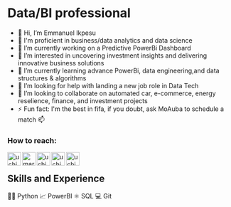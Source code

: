 # Data/BI professional

- 👋 Hi, I’m Emmanuel Ikpesu
- 👋 I'm proficient in business/data analytics and data science
- 🔭 I’m currently working on a Predictive PowerBi Dashboard
- 👀 I’m interested in  uncovering investment insights and delivering innovative business solutions
- 🌱 I’m currently learning advance PowerBi, data engineering,and data structures & algorithms
- 🤔 I’m looking for help with landing a new job role in Data Tech
- 💞️ I’m looking to collaborate on automated car, e-commerce, energy reselience, finance, and investment projects
- ⚡ Fun fact: I'm the best in fifa, if you doubt, ask MoAuba to schedule a match
📫
### How to reach: 

[<img align="left" alt="uchiharon | LinkedIn" width="30px" src="https://camo.githubusercontent.com/c8a9c5b414cd812ad6a97a46c29af67239ddaeae08c41724ff7d945fb4c047e5/68747470733a2f2f6564656e742e6769746875622e696f2f537570657254696e7949636f6e732f696d616765732f7376672f6c696e6b6564696e2e737667" />][linkedin]
<a href="mailto:emmanarutops2@gmail.com"><img align="left" alt="mariabarkouzou | GMail" width="30px" src="https://camo.githubusercontent.com/4a3dd8d10a27c272fd04b2ce8ed1a130606f95ea6a76b5e19ce8b642faa18c27/68747470733a2f2f6564656e742e6769746875622e696f2f537570657254696e7949636f6e732f696d616765732f7376672f676d61696c2e737667" />
[<img align="left" alt="uchiharon | twitter" width="30px"
src="https://www.vectorlogo.zone/logos/twitter/twitter-tile.svg" />][twitter]
[<img align="left" alt="uchiharon | github" width="30px"
src="https://www.vectorlogo.zone/logos/github/github-icon.svg" />][github]
[<img align="left" alt="uchiharon | medium" width="30px"
src="https://www.vectorlogo.zone/logos/medium/medium-icon.svg" />][medium]
  
  
  

  <br/>

  



## Skills and Experience
  👩‍💻 Python
  📈 PowerBI
  ⚛ SQL
  💻 Git





  
  
  
  
  
  
  
[linkedin]: https://www.linkedin.com/in/emmanuel-ikpesu-393708132/
[github]: https://github.com/uchiharon
[twitter]: https://twitter.com/IkpesuE
[medium]: https://medium.com/@emmanarutops2
